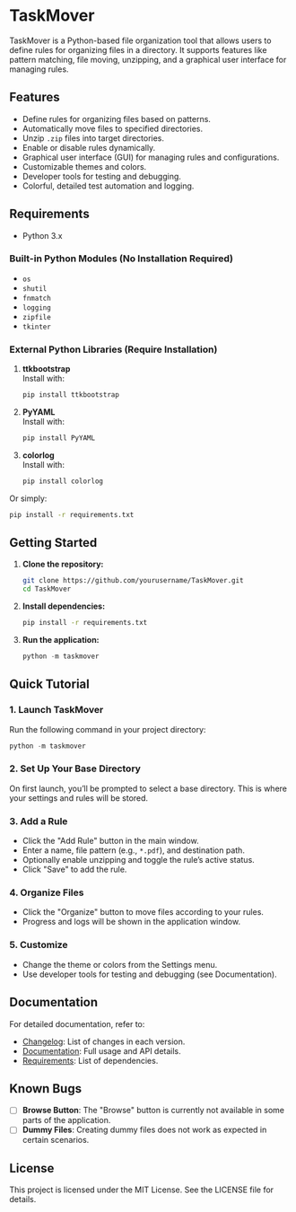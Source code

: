 # TaskMover
TaskMover is a Python-based file organization tool that allows users to define rules for organizing files in a directory. It supports features like pattern matching, file moving, unzipping, and a graphical user interface for managing rules.

## Features
- Define rules for organizing files based on patterns.
- Automatically move files to specified directories.
- Unzip `.zip` files into target directories.
- Enable or disable rules dynamically.
- Graphical user interface (GUI) for managing rules and configurations.
- Customizable themes and colors.
- Developer tools for testing and debugging.
- Colorful, detailed test automation and logging.

## Requirements
- Python 3.x

### Built-in Python Modules (No Installation Required)
- `os`
- `shutil`
- `fnmatch`
- `logging`
- `zipfile`
- `tkinter`

### External Python Libraries (Require Installation)
1. **ttkbootstrap**  
   Install with:
   ```bash
   pip install ttkbootstrap
   ```
2. **PyYAML**  
   Install with:
   ```bash
   pip install PyYAML
   ```
3. **colorlog**  
   Install with:
   ```bash
   pip install colorlog
   ```

Or simply:
```bash
pip install -r requirements.txt
```

## Getting Started
1. **Clone the repository:**
   ```bash
   git clone https://github.com/yourusername/TaskMover.git
   cd TaskMover
   ```
2. **Install dependencies:**
   ```bash
   pip install -r requirements.txt
   ```
3. **Run the application:**
   ```powershell
   python -m taskmover
   ```

## Quick Tutorial
### 1. Launch TaskMover
Run the following command in your project directory:
```powershell
python -m taskmover
```

### 2. Set Up Your Base Directory
On first launch, you’ll be prompted to select a base directory. This is where your settings and rules will be stored.

### 3. Add a Rule
- Click the "Add Rule" button in the main window.
- Enter a name, file pattern (e.g., `*.pdf`), and destination path.
- Optionally enable unzipping and toggle the rule’s active status.
- Click "Save" to add the rule.

### 4. Organize Files
- Click the "Organize" button to move files according to your rules.
- Progress and logs will be shown in the application window.

### 5. Customize
- Change the theme or colors from the Settings menu.
- Use developer tools for testing and debugging (see Documentation).

## Documentation
For detailed documentation, refer to:
- [Changelog](./CHANGELOG.md): List of changes in each version.
- [Documentation](./DOCUMENTATION.md): Full usage and API details.
- [Requirements](./requirements.txt): List of dependencies.

## Known Bugs
- [ ] **Browse Button**: The "Browse" button is currently not available in some parts of the application.
- [ ] **Dummy Files**: Creating dummy files does not work as expected in certain scenarios.

## License
This project is licensed under the MIT License. See the LICENSE file for details.
